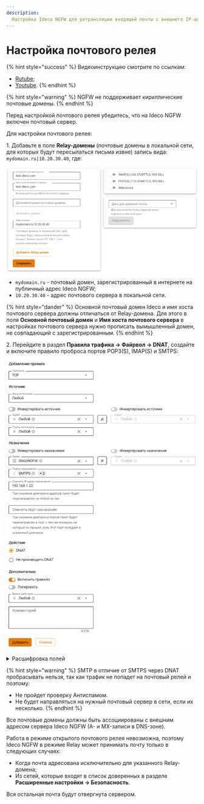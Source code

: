 ```yaml
---
description: 
  Настройка Ideco NGFW для ретрансляции входящей почты с внешнего IP-адреса Ideco NGFW на почтовый сервер в локальной сети для отправки и доставки почты.
---
```


# Настройка почтового релея

{% hint style="success" %}
Видеоинструкцию смотрите по ссылкам:
* [Rutube](https://rutube.ru/video/bea28e26db1149db9f381cf40d2b7815/?r=wd);
* [Youtube](https://youtu.be/vg_7yfC16zA?si=xOcPyQJKqVAtyOws).
{% endhint %}

{% hint style="warning" %}
NGFW не поддерживает кириллические почтовые домены.
{% endhint %}

Перед настройкой почтового релея убедитесь, что на Ideco NGFW включен почтовый сервер.

Для настройки почтового релея:

1\. Добавьте в поле **Relay-домены** (почтовые домены в локальной сети, для которых будут пересылаться письма извне) запись вида: `mydomain.ru|10.20.30.40`, где:

![](/.gitbook/assets/mail-settings.png)

* `mydomain.ru` - почтовый домен, зарегистрированный в интернете на публичный адрес Ideco NGFW;
* `10.20.30.40` - адрес почтового сервера в локальной сети.

{% hint style="dander" %}
Основной почтовый домен Ideco и имя хоста почтового сервера должны отличаться от Relay-домена. Для этого в поля **Основной почтовый домен** и **Имя хоста почтового сервера** в настройках почтового сервера нужно прописать вымышленный домен, не совпадающий с зарегистрированным.
{% endhint %}

2\. Перейдите в раздел **Правила трафика -> Файрвол -> DNAT**, создайте и включите правило проброса портов POP3(S), IMAP(S) и SMTPS:

![](/.gitbook/assets/firewall2.png)

<details>
<summary>Расшифровка полей</summary>

* **Протокол** - укажите TCP.
* **Назначение**:
  * **Адрес** - внешний IP-адрес Ideco NGFW.
  * **Порты назначения** - порты, которые использует ваш почтовый клиент (POP3, IMAP, SMTPS, POP3S или IMAPS).
  * **Сменить IP-адрес назначения** - IP-адрес почтового сервера в локальной сети.
* **Действие** - DNAT.
* **Дополнительно** - включите правило.

</details>

{% hint style="warning" %}
SMTP в отличие от SMTPS через DNAT пробрасывать нельзя, так как трафик не попадет на почтовый релей и поэтому:

* Не пройдет проверку Антиспамом.
* Не будет направляться на нужный почтовый сервер в сети, если их несколько.
{% endhint %}

Все почтовые домены должны быть ассоциированы с внешним адресом сервера Ideco NGFW (A- и MX-записи в DNS-зоне).

Работа в режиме открытого почтового релея невозможна, поэтому Ideco NGFW в режиме Relay может принимать почту только в следующих случаях:

* Когда почта адресована исключительно для указанного Relay-домена;
* Из сетей, которые входят в список доверенных в разделе **Расширенные настройки -> Безопасность**.

Вся остальная почта будут отвергнута сервером.